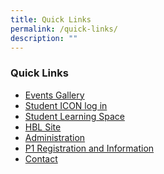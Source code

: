 ```yaml
---
title: Quick Links
permalink: /quick-links/
description: ""
---
```

### Quick Links


*   [Events Gallery](/school-events/event-gallery/2023/) <br>
*   [Student ICON log in](https://workspace.google.com/dashboard)  <br>
*   [Student Learning Space](https://vle.learning.moe.edu.sg/login)<br>
*   [HBL Site](https://sites.google.com/beaconpri.sg/home-based-learning/home)<br>
*   [Administration](/school-information/admin-forms/)  <br>   
*   [P1 Registration and Information](/school-information/P1-Registration-and-Information/p1-reg-info/)<br>
*   [Contact](/contact-us/contactus/)